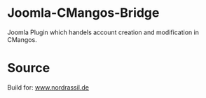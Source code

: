 Joomla-CMangos-Bridge
=================

Joomla Plugin which handels account creation and modification in CMangos.

Source
=================

Build for: www.nordrassil.de
